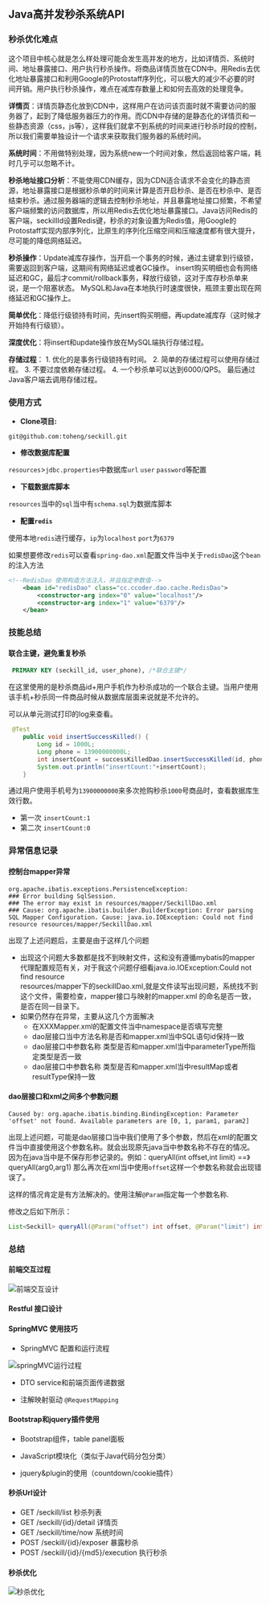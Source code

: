 ## Java高并发秒杀系统API

### 秒杀优化难点
这个项目中核心就是怎么样处理可能会发生高并发的地方，比如详情页、系统时间、地址暴露接口、用户执行秒杀操作。将商品详情页放在CDN中。用Redis去优化地址暴露接口和利用Google的Protostaff序列化，可以极大的减少不必要的时间开销。用户执行秒杀操作，难点在减库存数量上和如何去高效的处理竞争。

**详情页**：详情页静态化放到CDN中，这样用户在访问该页面时就不需要访问的服务器了，起到了降低服务器压力的作用。而CDN中存储的是静态化的详情页和一些静态资源（css，js等），这样我们就拿不到系统的时间来进行秒杀时段的控制，所以我们需要单独设计一个请求来获取我们服务器的系统时间。

**系统时间**：不用做特别处理，因为系统new一个时间对象，然后返回给客户端，耗时几乎可以忽略不计。

**秒杀地址接口分析**：不能使用CDN缓存，因为CDN适合请求不会变化的静态资源，地址暴露接口是根据秒杀单的时间来计算是否开启秒杀、是否在秒杀中、是否结束秒杀。通过服务器端的逻辑去控制秒杀地址，并且暴露地址接口频繁，不希望客户端频繁的访问数据库，所以用Redis去优化地址暴露接口。Java访问Redis的客户端，seckillId设置Redis键，秒杀的对象设置为Redis值，用Google的Protostaff实现内部序列化，比原生的序列化压缩空间和压缩速度都有很大提升，尽可能的降低网络延迟。

**秒杀操作**：Update减库存操作，当开启一个事务的时候，通过主键拿到行级锁，需要返回到客户端，这期间有网络延迟或者GC操作。
insert购买明细也会有网络延迟和GC，最后才commit/rollback事务，释放行级锁，这对于库存秒杀单来说，是一个阻塞状态。
MySQL和Java在本地执行时速度很快，瓶颈主要出现在网络延迟和GC操作上。

**简单优化**：降低行级锁持有时间，先insert购买明细，再update减库存（这时候才开始持有行级锁）。

**深度优化**：将insert和update操作放在MySQL端执行存储过程。

**存储过程**：
    1. 优化的是事务行级锁持有时间。
    2. 简单的存储过程可以使用存储过程。
    3. 不要过度依赖存储过程。
    4. 一个秒杀单可以达到6000/QPS。
    最后通过Java客户端去调用存储过程。

### 使用方式

- **Clone项目:** 

`git@github.com:toheng/seckill.git`

- **修改数据库配置**

`resources`>`jdbc.properties`中数据库`url` `user`  `password`等配置

- **下载数据库脚本**

`resources`当中的`sql`当中有`schema.sql`为数据库脚本

- **配置`redis`**

使用本地`redis`进行缓存，`ip`为`localhost` `port`为`6379`

如果想要修改`redis`可以查看`spring-dao.xml`配置文件当中关于`redisDao`这个`bean`的注入方法
```xml
<!--RedisDao 使用构造方法注入，并且指定参数值-->
    <bean id="redisDao" class="cc.ccoder.dao.cache.RedisDao">
        <constructor-arg index="0" value="localhost"/>
        <constructor-arg index="1" value="6379"/>
    </bean>
```

### 技能总结

#### 联合主键，避免重复秒杀
```sql
 PRIMARY KEY (seckill_id, user_phone), /*联合主键*/
```
在这里使用的是秒杀商品id+用户手机作为秒杀成功的一个联合主键。当用户使用该手机+秒杀同一件商品时候从数据库层面来说就是不允许的。

可以从单元测试打印的log来查看。
```java
 @Test
    public void insertSuccessKilled() {
        Long id = 1000L;
        Long phone = 13900000000L;
        int insertCount = successKilledDao.insertSuccessKilled(id, phone);
        System.out.println("insertCount:"+insertCount);
    }
```
通过用户使用手机号为`13900000000`来多次抢购秒杀`1000`号商品时，查看数据库生效行数。
- 第一次 `insertCount:1`
- 第二次 `insertCount:0`

### 异常信息记录

#### 控制台mapper异常

```log
org.apache.ibatis.exceptions.PersistenceException:   
### Error building SqlSession.  
### The error may exist in resources/mapper/SeckillDao.xml  
### Cause: org.apache.ibatis.builder.BuilderException: Error parsing SQL Mapper Configuration. Cause: java.io.IOException: Could not find resource resources/mapper/SeckillDao.xml   
```

出现了上述问题后，主要是由于这样几个问题
- 出现这个问题大多数都是找不到映射文件，这和没有遵循mybatis的mapper代理配置规范有关，对于我这个问题仔细看java.io.IOException:Could not find resource   
  resources/mapper下的seckillDao.xml,就是文件读写出现问题，系统找不到这个文件，需要检查，mapper接口与映射的mapper.xml 的命名是否一致，是否在同一目录下。  
- 如果仍然存在异常，主要从这几个方面解决
  + 在XXXMapper.xml的配置文件当中namespace是否填写完整
  + dao层接口当中方法名称是否和mapper.xml当中SQL语句id保持一致
  + dao层接口中参数名称 类型是否和mapper.xml当中parameterType所指定类型是否一致
  + dao层接口中参数名称 类型是否和mapper.xml当中resultMap或者resultType保持一致

#### dao层接口和xml之间多个参数问题
```log
Caused by: org.apache.ibatis.binding.BindingException: Parameter 'offset' not found. Available parameters are [0, 1, param1, param2]
```
出现上述问题，可能是dao层接口当中我们使用了多个参数，然后在xml的配置文件当中直接使用这个参数名称。就会出现原先java当中参数名称不存在的情况。
因为在java当中是不保存形参记录的。例如：queryAll(int offset,int limit) ==》 queryAll(arg0,arg1) 那么再次在xml当中使用`offset`这样一个参数名称就会出现错误了。

这样的情况肯定是有方法解决的。使用注解`@Param`指定每一个参数名称.

修改之后如下所示：
```java
List<Seckill> queryAll(@Param("offset") int offset, @Param("limit") int limit);
```

### 总结

#### 前端交互过程

![前端交互设计](http://wx3.sinaimg.cn/mw690/006YxpfSgy1fr07e4bufwj30qm0b4t9d.jpg)

#### Restful 接口设计

#### SpringMVC 使用技巧

- SpringMVC 配置和运行流程

![springMVC运行过程](http://wx4.sinaimg.cn/mw690/006YxpfSgy1fr07eiw0wpj30qp09sq3b.jpg)

- DTO service和前端页面传递数据

- 注解映射驱动 `@RequestMapping`

#### Bootstrap和jquery插件使用

- Bootstrap组件，table panel面板

- JavaScript模块化（类似于Java代码分包分类）

- jquery&plugin的使用（countdown/cookie插件）

#### 秒杀Url设计

- GET /seckill/list 秒杀列表
- GET /seckill/{id}/detail 详情页
- GET /seckill/time/now  系统时间
- POST /seckill/{id}/exposer 暴露秒杀
- POST /seckill/{id}/{md5}/execution  执行秒杀

#### 秒杀优化

![秒杀优化](http://wx1.sinaimg.cn/mw690/006YxpfSgy1fr07dy0wo3j30jb07ldfw.jpg)